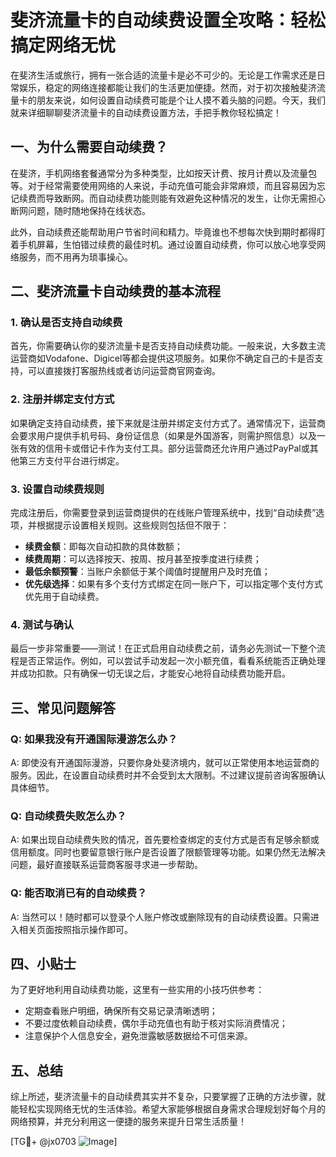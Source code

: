 # 斐济流量卡的自动续费设置全攻略：轻松搞定网络无忧

在斐济生活或旅行，拥有一张合适的流量卡是必不可少的。无论是工作需求还是日常娱乐，稳定的网络连接都能让我们的生活更加便捷。然而，对于初次接触斐济流量卡的朋友来说，如何设置自动续费可能是个让人摸不着头脑的问题。今天，我们就来详细聊聊斐济流量卡的自动续费设置方法，手把手教你轻松搞定！

## 一、为什么需要自动续费？

在斐济，手机网络套餐通常分为多种类型，比如按天计费、按月计费以及流量包等。对于经常需要使用网络的人来说，手动充值可能会非常麻烦，而且容易因为忘记续费而导致断网。而自动续费功能则能有效避免这种情况的发生，让你无需担心断网问题，随时随地保持在线状态。

此外，自动续费还能帮助用户节省时间和精力。毕竟谁也不想每次快到期时都得盯着手机屏幕，生怕错过续费的最佳时机。通过设置自动续费，你可以放心地享受网络服务，而不用再为琐事操心。

## 二、斐济流量卡自动续费的基本流程

### 1. 确认是否支持自动续费

首先，你需要确认你的斐济流量卡是否支持自动续费功能。一般来说，大多数主流运营商如Vodafone、Digicel等都会提供这项服务。如果你不确定自己的卡是否支持，可以直接拨打客服热线或者访问运营商官网查询。

### 2. 注册并绑定支付方式

如果确定支持自动续费，接下来就是注册并绑定支付方式了。通常情况下，运营商会要求用户提供手机号码、身份证信息（如果是外国游客，则需护照信息）以及一张有效的信用卡或借记卡作为支付工具。部分运营商还允许用户通过PayPal或其他第三方支付平台进行绑定。

### 3. 设置自动续费规则

完成注册后，你需要登录到运营商提供的在线账户管理系统中，找到“自动续费”选项，并根据提示设置相关规则。这些规则包括但不限于：
- **续费金额**：即每次自动扣款的具体数额；
- **续费周期**：可以选择按天、按周、按月甚至按季度进行续费；
- **最低余额预警**：当账户余额低于某个阈值时提醒用户及时充值；
- **优先级选择**：如果有多个支付方式绑定在同一账户下，可以指定哪个支付方式优先用于自动续费。

### 4. 测试与确认

最后一步非常重要——测试！在正式启用自动续费之前，请务必先测试一下整个流程是否正常运作。例如，可以尝试手动发起一次小额充值，看看系统能否正确处理并成功扣款。只有确保一切无误之后，才能安心地将自动续费功能开启。

## 三、常见问题解答

### Q: 如果我没有开通国际漫游怎么办？
A: 即使没有开通国际漫游，只要你身处斐济境内，就可以正常使用本地运营商的服务。因此，在设置自动续费时并不会受到太大限制。不过建议提前咨询客服确认具体细节。

### Q: 自动续费失败怎么办？
A: 如果出现自动续费失败的情况，首先要检查绑定的支付方式是否有足够余额或信用额度。同时也要留意银行账户是否设置了限额管理等功能。如果仍然无法解决问题，最好直接联系运营商客服寻求进一步帮助。

### Q: 能否取消已有的自动续费？
A: 当然可以！随时都可以登录个人账户修改或删除现有的自动续费设置。只需进入相关页面按照指示操作即可。

## 四、小贴士

为了更好地利用自动续费功能，这里有一些实用的小技巧供参考：
- 定期查看账户明细，确保所有交易记录清晰透明；
- 不要过度依赖自动续费，偶尔手动充值也有助于核对实际消费情况；
- 注意保护个人信息安全，避免泄露敏感数据给不可信来源。

## 五、总结

综上所述，斐济流量卡的自动续费其实并不复杂，只要掌握了正确的方法步骤，就能轻松实现网络无忧的生活体验。希望大家能够根据自身需求合理规划好每个月的网络预算，并充分利用这一便捷的服务来提升日常生活质量！

[TG💪+ @jx0703 ![Image](https://github.com/user-attachments/assets/dbca1d08-cadb-493c-b0ec-ad6f7a83f270)]